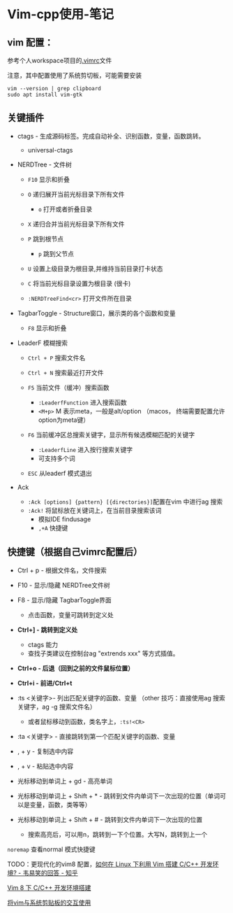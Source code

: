 # Vim-cpp使用-笔记

## vim 配置：

参考个人workspace项目的[.vimrc](https://github.com/tianjiqx/workspace/blob/master/.vimrc)文件

注意，其中配置使用了系统剪切板，可能需要安装

```shell
vim --version | grep clipboard
sudo apt install vim-gtk
```

## 关键插件

- ctags - 生成源码标签。完成自动补全、识别函数，变量，函数跳转。
  
  - universal-ctags

- NERDTree - 文件树
  
  - `F10` 显示和折叠
  
  - `O` 递归展开当前光标目录下所有文件
    
    - `o` 打开或者折叠目录
  
  - `X` 递归合并当前光标目录下所有文件
  
  - `P`  跳到根节点
    
    - `p` 跳到父节点
  
  - `U`  设置上级目录为根目录,并维持当前目录打卡状态
  
  - `C` 将当前光标目录设置为根目录 (很卡)
  
  - `:NERDTreeFind<cr>`   打开文件所在目录

- TagbarToggle - Structure窗口，展示类的各个函数和变量
  
  - `F8` 显示和折叠

- LeaderF 模糊搜索
  
  - `Ctrl + P` 搜索文件名
  
  - `Ctrl + N` 搜索最近打开文件
  
  - `F5` 当前文件（缓冲）搜索函数
    
    - `:LeaderfFunction` 进入搜索函数
    - `<M+p>` M 表示meta，一般是alt/option （macos， 终端需要配置允许option为meta键）
  
  - `F6` 当前缓冲区总搜索关键字，显示所有候选模糊匹配的关键字
    
    - `:LeaderfLine`  进入按行搜索关键字
    - 可支持多个词
  
  - `ESC` 从leaderf 模式退出

- Ack 
  
  - `:Ack [options] {pattern} [{directories}]`配置在vim 中进行ag 搜索
  - `:Ack!` 将鼠标放在关键词上，在当前目录搜索该词
    - 模拟IDE findusage
    - `,+A` 快捷键

## 快捷键（根据自己vimrc配置后）

- Ctrl + p - 根据文件名，文件搜索

- F10 - 显示/隐藏 NERDTree文件树

- F8 - 显示/隐藏 TagbarToggle界面
  
  - 点击函数，变量可跳转到定义处

- **Ctrl+] - 跳转到定义处**
  
  - ctags 能力
  - 查找子类建议在控制台ag "extrends xxx" 等方式插值。

- **Ctrl+o - 后退（回到之前的文件鼠标位置）**

- **Ctrl+i  - 前进/Ctrl+t**

- :ts <关键字>- 列出匹配关键字的函数、变量 （other 技巧：直接使用ag 搜索关键字，ag -g 搜索文件名）
  
  - 或者鼠标移动到函数，类名字上，`:ts!<CR>`

- :ta <关键字> - 直接跳转到第一个匹配关键字的函数、变量

- , + y - 复制选中内容

- , + v - 粘贴选中内容

- 光标移动到单词上 + gd - 高亮单词

- 光标移动到单词上 + Shift + * - 跳转到文件内单词下一次出现的位置（单词可以是变量，函数，类等等）

- 光标移动到单词上 + Shift  + # - 跳转到文件内单词下一次出现的位置 
  
  - 搜索高亮后，可以用n，跳转到一下个位置。大写N，跳转到上一个

`noremap` 查看normal 模式快捷键

TODO：更现代化的vim8 配置，[如何在 Linux 下利用 Vim 搭建 C/C++ 开发环境? - 韦易笑的回答 - 知乎](https://www.zhihu.com/question/47691414/answer/373700711)

[Vim 8 下 C/C++ 开发环境搭建](http://www.skywind.me/blog/archives/2084)

[将vim与系统剪贴板的交互使用](https://zhuanlan.zhihu.com/p/73984381)
